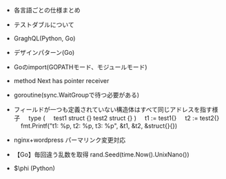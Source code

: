 - 各言語ごとの仕様まとめ
- テストダブルについて
- GraghQL(Python, Go)
- デザインパターン(Go)
- Goのimport(GOPATHモード、モジュールモード)
- method Next has pointer receiver
- goroutine(sync.WaitGroupで待つ必要がある)
- フィールドが一つも定義されていない構造体はすべて同じアドレスを指す様子
      type (
	      test1 struct {}
		  test2 struct {}
	)
      t1 := test1{}
      t2 := test2{}
      fmt.Printf("t1: %p, t2: %p, t3: %p", &t1, &t2, &struct{}{})
- nginx+wordpress パーマリンク変更対応
- 【Go】毎回違う乱数を取得
  rand.Seed(time.Now().UnixNano())


- $\phi (Python)
  

